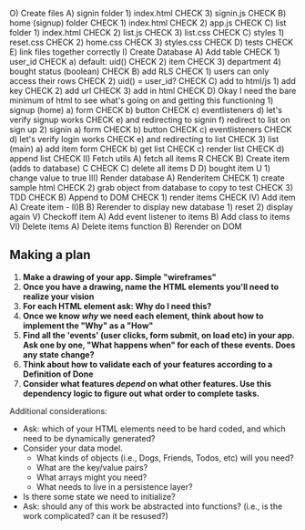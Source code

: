 O) Create files
    A) signin folder
        1) index.html   CHECK
        3) signin.js    CHECK
    B) home (signup) folder CHECK
        1) index.html   CHECK
        2) app.js   CHECK
    C) list folder
        1) index.html   CHECK
        2) list.js  CHECK
        3) list.css CHECK
    C) styles
        1) reset.css    CHECK
        2) home.css CHECK
        3) styles.css   CHECK
    D)  tests   CHECK
    E) link files together correctly
I) Create Database
    A) Add table    CHECK
        1) user_id  CHECK
            a) default: uid()   CHECK
        2) item CHECK
        3) department
        4) bought status (boolean)  CHECK
    B) add RLS  CHECK
        1) users can only access their rows CHECK
        2) uid() = user_id? CHECK
    C) add to html/js
        1) add key  CHECK
        2) add url  CHECK
        3) add in html  CHECK
    D) Okay I need the bare minimum of html to see what's going on and getting this functioning
        1) signup (home)
            a) form CHECK
            b) button   CHECK
            c) eventlisteners
            d) let's verify signup works    CHECK
            e) and redirecting to signin
            f) redirect to list on sign up
        2) signin
            a) form CHECK
            b) button   CHECK
            c) eventlisteners   CHECK
            d) let's verify login works CHECK
            e) and redirecting to list  CHECK
        3) list (main)
            a) add item form    CHECK
            b) get list CHECK
            c) render list  CHECK
            d) append list  CHECK
II) Fetch utils
    A) fetch all items                      R   CHECK
    B) Create item (adds to database)       C   CHECK
    C) delete all items                     D
    D) bought item                          U
        1) change value to true
III) Render database
    A) Renderitem   CHECK
        1) create sample html   CHECK
        2) grab object from database to copy to test    CHECK
        3) TDD  CHECK
    B) Append to DOM    CHECK
        1) render items CHECK
IV) Add item
    A) Create item - II)B
    B) Rerender to display new database
        1) reset
        2) display again
V) Checkoff item
    A) Add event listener to items
    B) Add class to items
VI) Delete items
    A) Delete items function
    B) Rerender on DOM

## Making a plan

1. **Make a drawing of your app. Simple "wireframes"**
1. **Once you have a drawing, name the HTML elements you'll need to realize your vision**
1. **For each HTML element ask: Why do I need this?**
1. **Once we know _why_ we need each element, think about how to implement the "Why" as a "How"**
1. **Find all the 'events' (user clicks, form submit, on load etc) in your app. Ask one by one, "What happens when" for each of these events. Does any state change?**
1. **Think about how to validate each of your features according to a Definition of Done**
1. **Consider what features _depend_ on what other features. Use this dependency logic to figure out what order to complete tasks.**

Additional considerations:

-   Ask: which of your HTML elements need to be hard coded, and which need to be dynamically generated?
-   Consider your data model.
    -   What kinds of objects (i.e., Dogs, Friends, Todos, etc) will you need?
    -   What are the key/value pairs?
    -   What arrays might you need?
    -   What needs to live in a persistence layer?
-   Is there some state we need to initialize?
-   Ask: should any of this work be abstracted into functions? (i.e., is the work complicated? can it be resused?)
